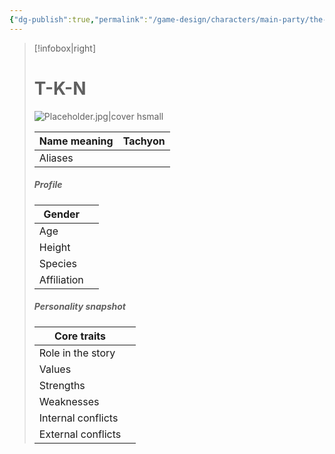 ```yaml
---
{"dg-publish":true,"permalink":"/game-design/characters/main-party/the-z-bros-protagonists/char-sheet-tkn/"}
---
```


> [!infobox|right]
> # **T-K-N**
> ![Placeholder.jpg|cover hsmall](/img/user/Media/Placeholder.jpg)
> 
> | Name meaning | Tachyon |
> | ---- | ---- |
> | Aliases |  |
> 
> ##### **Profile**
> | Gender |  |
> | ---- | ---- |
> | Age |  |
> | Height |  |
> | Species |  |
> | Affiliation |  |
> 
> ##### **Personality snapshot**
> | Core traits |  |
> | ---- | ---- |
> | Role in the story |   |
> | Values |  |
> | Strengths |  |
> | Weaknesses |  |
> | Internal conflicts |  |
> | External conflicts |  |!
> 
